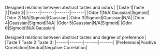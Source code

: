Designed relations between abstract tastes and odors
|      |Taste 1|Taste 2|Taste 3|
|------|-------|-------|-------|
|Odor 1|N/A|Gaussian|Sigmoid|
|Odor 2|N/A|Sigmoid|Gaussian|
|Odor 3|Sigmoid|Gaussian|N/A|
|Odor 4|Gaussian|Sigmoid|N/A|
|Odor 5|Gaussian|N/A|Sigmoid|
|Odor 6|Sigmoid|N/A|Gaussian|

Designed relations between abstract tastes and degree of preference
|          |Taste 1|Taste 2|Taste 3|
|------|-------|-------|-------|
|Preference|Positive Correlation|Neutral|Negative Correlation|
